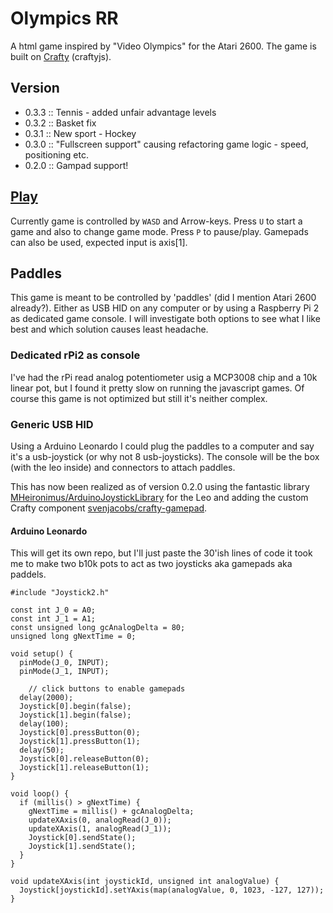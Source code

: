 # Olympics RR
A html game inspired by "Video Olympics" for the Atari 2600. The game is built on [Crafty](https://github.com/craftyjs/Crafty) (craftyjs).

## Version
 * 0.3.3 :: Tennis - added unfair advantage levels
 * 0.3.2 :: Basket fix
 * 0.3.1 :: New sport - Hockey
 * 0.3.0 :: "Fullscreen support" causing refactoring game logic - speed, positioning etc. 
 * 0.2.0 :: Gampad support!

## [Play](https://sebring.github.io)
Currently game is controlled by `WASD` and Arrow-keys. Press `U` to start a game and also to change game mode. Press `P` to pause/play. Gamepads can also be used, expected input is axis[1].

## Paddles
This game is meant to be controlled by 'paddles' (did I mention Atari 2600 already?). Either as USB HID on any computer or by using a Raspberry Pi 2 as dedicated game console. I will investigate both options to see what I like best and which solution causes least headache. 

### Dedicated rPi2 as console
I've had the rPi read analog potentiometer usig a MCP3008 chip and a 10k linear pot, but I found it pretty slow on running the javascript games. Of course this game is not optimized but still it's neither complex.

### Generic USB HID
Using a Arduino Leonardo I could plug the paddles to a computer and say it's a usb-joystick (or why not 8 usb-joysticks). The console will be the box (with the leo inside) and connectors to attach paddles.

This has now been realized as of version 0.2.0 using the fantastic library [MHeironimus/ArduinoJoystickLibrary](https://github.com/MHeironimus/ArduinoJoystickLibrary) for the Leo and adding the custom Crafty component [svenjacobs/crafty-gamepad](https://github.com/svenjacobs/crafty-gamepad).

#### Arduino Leonardo
This will get its own repo, but I'll just paste the 30'ish lines of code it took me to make two b10k pots to act as two joysticks aka gamepads aka paddels.
```
#include "Joystick2.h"

const int J_0 = A0;
const int J_1 = A1;
const unsigned long gcAnalogDelta = 80;
unsigned long gNextTime = 0;

void setup() {
  pinMode(J_0, INPUT);
  pinMode(J_1, INPUT);

	// click buttons to enable gamepads
  delay(2000);
  Joystick[0].begin(false);
  Joystick[1].begin(false);
  delay(100);
  Joystick[0].pressButton(0);
  Joystick[1].pressButton(1);
  delay(50);
  Joystick[0].releaseButton(0);
  Joystick[1].releaseButton(1);
}

void loop() {
  if (millis() > gNextTime) {
    gNextTime = millis() + gcAnalogDelta;
    updateXAxis(0, analogRead(J_0));
    updateXAxis(1, analogRead(J_1));
    Joystick[0].sendState();
    Joystick[1].sendState();
  }
}

void updateXAxis(int joystickId, unsigned int analogValue) {
  Joystick[joystickId].setYAxis(map(analogValue, 0, 1023, -127, 127));
}
```
